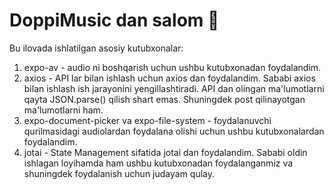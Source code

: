 # DoppiMusic dan salom 👋

Bu ilovada ishlatilgan asosiy kutubxonalar:

1. expo-av - audio ni boshqarish uchun ushbu kutubxonadan foydalandim.
2. axios - API lar bilan ishlash uchun axios dan foydalandim. Sababi axios bilan ishlash ish jarayonini yengillashtiradi. API dan olingan ma'lumotlarni qayta JSON.parse() qilish shart emas. Shuningdek post qilinayotgan ma'lumotlarni ham. 
3. expo-document-picker va expo-file-system - foydalanuvchi qurilmasidagi audiolardan foydalana olishi uchun ushbu kutubxonalardan foydalandim.
4. jotai - State Management sifatida jotai dan foydalandim. Sababi oldin ishlagan loyihamda ham ushbu kutubxonadan foydalanganmiz va shuningdek foydalanish uchun judayam qulay. 
